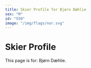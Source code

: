 ```yaml
---
title: Skier Profile for Bjørn Dæhlie
sex: "M"
id: "550"
image: "/img/flags/nor.svg" 
---
```


# Skier Profile

This page is for: Bjørn Dæhlie.
    